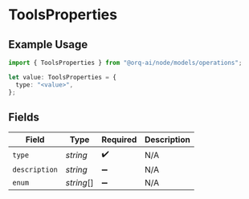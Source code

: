 # ToolsProperties

## Example Usage

```typescript
import { ToolsProperties } from "@orq-ai/node/models/operations";

let value: ToolsProperties = {
  type: "<value>",
};
```

## Fields

| Field              | Type               | Required           | Description        |
| ------------------ | ------------------ | ------------------ | ------------------ |
| `type`             | *string*           | :heavy_check_mark: | N/A                |
| `description`      | *string*           | :heavy_minus_sign: | N/A                |
| `enum`             | *string*[]         | :heavy_minus_sign: | N/A                |